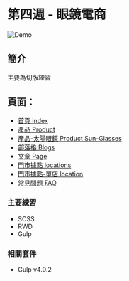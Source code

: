 # 第四週 - 眼鏡電商

![Demo](https://i.imgur.com/karUvRP.jpg)
## 簡介
主要為切版練習
## 頁面：
- [首頁 index](https://haroldzhen.github.io/front-design-course-week4-optical)
- [產品 Product](https://haroldzhen.github.io/front-design-course-week4-optical/product.html)
- [產品-太陽眼鏡 Product Sun-Glasses](https://haroldzhen.github.io/front-design-course-week4-optical/product-sun.html)
- [部落格 Blogs](https://haroldzhen.github.io/front-design-course-week4-optical/blog.html)
- [文章 Page](https://haroldzhen.github.io/front-design-course-week4-optical/blog-content.html)
- [門市據點 locations](https://haroldzhen.github.io/front-design-course-week4-optical/location.html)
- [門市據點-單店 location](https://haroldzhen.github.io/front-design-course-week4-optical/location-2.html)
- [常見問題 FAQ](https://haroldzhen.github.io/front-design-course-week4-optical/faq.html)


### 主要練習
+ SCSS
+ RWD
+ Gulp

### 相關套件
- Gulp v4.0.2
